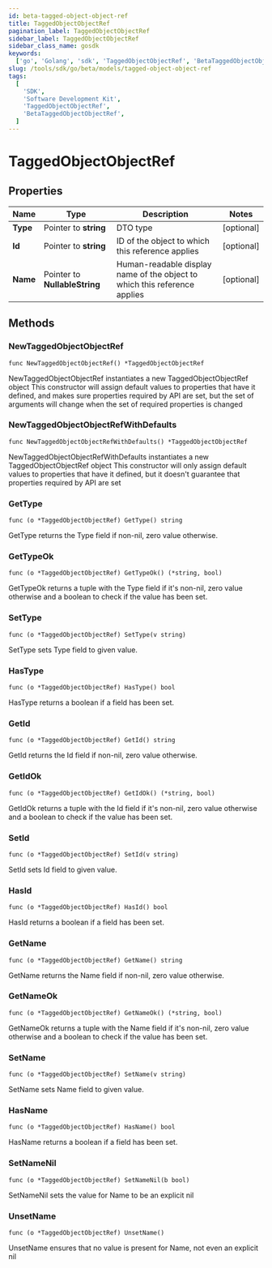 ```yaml
---
id: beta-tagged-object-object-ref
title: TaggedObjectObjectRef
pagination_label: TaggedObjectObjectRef
sidebar_label: TaggedObjectObjectRef
sidebar_class_name: gosdk
keywords:
  ['go', 'Golang', 'sdk', 'TaggedObjectObjectRef', 'BetaTaggedObjectObjectRef']
slug: /tools/sdk/go/beta/models/tagged-object-object-ref
tags:
  [
    'SDK',
    'Software Development Kit',
    'TaggedObjectObjectRef',
    'BetaTaggedObjectObjectRef',
  ]
---
```


# TaggedObjectObjectRef

## Properties

| Name | Type | Description | Notes |
| --- | --- | --- | --- |
| **Type** | Pointer to **string** | DTO type | [optional] |
| **Id** | Pointer to **string** | ID of the object to which this reference applies | [optional] |
| **Name** | Pointer to **NullableString** | Human-readable display name of the object to which this reference applies | [optional] |

## Methods

### NewTaggedObjectObjectRef

`func NewTaggedObjectObjectRef() *TaggedObjectObjectRef`

NewTaggedObjectObjectRef instantiates a new TaggedObjectObjectRef object This constructor will assign default values to properties that have it defined, and makes sure properties required by API are set, but the set of arguments will change when the set of required properties is changed

### NewTaggedObjectObjectRefWithDefaults

`func NewTaggedObjectObjectRefWithDefaults() *TaggedObjectObjectRef`

NewTaggedObjectObjectRefWithDefaults instantiates a new TaggedObjectObjectRef object This constructor will only assign default values to properties that have it defined, but it doesn't guarantee that properties required by API are set

### GetType

`func (o *TaggedObjectObjectRef) GetType() string`

GetType returns the Type field if non-nil, zero value otherwise.

### GetTypeOk

`func (o *TaggedObjectObjectRef) GetTypeOk() (*string, bool)`

GetTypeOk returns a tuple with the Type field if it's non-nil, zero value otherwise and a boolean to check if the value has been set.

### SetType

`func (o *TaggedObjectObjectRef) SetType(v string)`

SetType sets Type field to given value.

### HasType

`func (o *TaggedObjectObjectRef) HasType() bool`

HasType returns a boolean if a field has been set.

### GetId

`func (o *TaggedObjectObjectRef) GetId() string`

GetId returns the Id field if non-nil, zero value otherwise.

### GetIdOk

`func (o *TaggedObjectObjectRef) GetIdOk() (*string, bool)`

GetIdOk returns a tuple with the Id field if it's non-nil, zero value otherwise and a boolean to check if the value has been set.

### SetId

`func (o *TaggedObjectObjectRef) SetId(v string)`

SetId sets Id field to given value.

### HasId

`func (o *TaggedObjectObjectRef) HasId() bool`

HasId returns a boolean if a field has been set.

### GetName

`func (o *TaggedObjectObjectRef) GetName() string`

GetName returns the Name field if non-nil, zero value otherwise.

### GetNameOk

`func (o *TaggedObjectObjectRef) GetNameOk() (*string, bool)`

GetNameOk returns a tuple with the Name field if it's non-nil, zero value otherwise and a boolean to check if the value has been set.

### SetName

`func (o *TaggedObjectObjectRef) SetName(v string)`

SetName sets Name field to given value.

### HasName

`func (o *TaggedObjectObjectRef) HasName() bool`

HasName returns a boolean if a field has been set.

### SetNameNil

`func (o *TaggedObjectObjectRef) SetNameNil(b bool)`

SetNameNil sets the value for Name to be an explicit nil

### UnsetName

`func (o *TaggedObjectObjectRef) UnsetName()`

UnsetName ensures that no value is present for Name, not even an explicit nil
